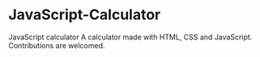 # JavaScript-Calculator
 JavaScript calculator A calculator made with HTML, CSS and JavaScript. Contributions are welcomed.
